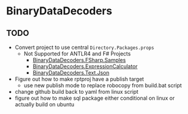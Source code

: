 # BinaryDataDecoders	

## TODO

* Convert project to use central `Directory.Packages.props` 
  * Not Supported for ANTLR4 and F# Projects
    * [BinaryDataDecoders.FSharp.Samples](.\BinaryDataDecoders.FSharp.Samples\BinaryDataDecoders.FSharp.Samples.fsproj)
    * [BinaryDataDecoders.ExpressionCalculator](.\BinaryDataDecoders.ExpressionCalculator\BinaryDataDecoders.ExpressionCalculator.csproj)
    * [BinaryDataDecoders.Text.Json](.\BinaryDataDecoders.Text.Json\BinaryDataDecoders.Text.Json.csproj)
* Figure out how to make rptproj have a publish target
  * use new publish mode to replace robocopy from build.bat script
* change github build back to yaml from linux script
* figure out how to make sql package either conditional on linux or actually build on ubuntu